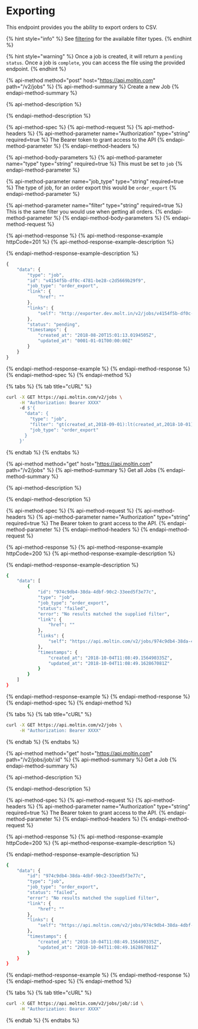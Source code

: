 # Exporting

This endpoint provides you the ability to export orders to CSV.

{% hint style="info" %}
See [filtering](https://docs.moltin.com/orders-and-customers/orders/filtering) for the available filter types.
{% endhint %}

{% hint style="warning" %}
Once a job is created, it will return a `pending` `status`. Once a job is `complete`, you can access the file using the provided endpoint.
{% endhint %}

{% api-method method="post" host="https://api.moltin.com" path="/v2/jobs" %}
{% api-method-summary %}
Create a new Job
{% endapi-method-summary %}

{% api-method-description %}

{% endapi-method-description %}

{% api-method-spec %}
{% api-method-request %}
{% api-method-headers %}
{% api-method-parameter name="Authorization" type="string" required=true %}
The Bearer token to grant access to the API
{% endapi-method-parameter %}
{% endapi-method-headers %}

{% api-method-body-parameters %}
{% api-method-parameter name="type" type="string" required=true %}
This must be set to `job`
{% endapi-method-parameter %}

{% api-method-parameter name="job\_type" type="string" required=true %}
The type of job, for an order export this would be `order_export`
{% endapi-method-parameter %}

{% api-method-parameter name="filter" type="string" required=true %}
This is the same filter you would use when getting all orders.
{% endapi-method-parameter %}
{% endapi-method-body-parameters %}
{% endapi-method-request %}

{% api-method-response %}
{% api-method-response-example httpCode=201 %}
{% api-method-response-example-description %}

{% endapi-method-response-example-description %}

```javascript
{
    "data": {
        "type": "job",
        "id": "v4154f5b-df0c-4781-be28-c2d5669b29f9",
        "job_type": "order_export",
        "link": {
            "href": ""
        },
        "links": {
            "self": "http://exporter.dev.molt.in/v2/jobs/v4154f5b-df0c-4781-be28-c2d5669b29f9"
        },
        "status": "pending",
        "timestamps": {
            "created_at": "2018-08-20T15:01:13.0194505Z",
            "updated_at": "0001-01-01T00:00:00Z"
        }
    }
}
```
{% endapi-method-response-example %}
{% endapi-method-response %}
{% endapi-method-spec %}
{% endapi-method %}

{% tabs %}
{% tab title="cURL" %}
```bash
curl -X GET https://api.moltin.com/v2/jobs \
     -H "Authorization: Bearer XXXX"
     -d $'{
       "data": {
         "type": "job",
         "filter": "gt(created_at,2018-09-01):lt(created_at,2018-10-01):eq(payment,refunded)",
         "job_type": "order_export"
       }
     }'
```
{% endtab %}
{% endtabs %}

{% api-method method="get" host="https://api.moltin.com" path="/v2/jobs" %}
{% api-method-summary %}
Get all Jobs
{% endapi-method-summary %}

{% api-method-description %}

{% endapi-method-description %}

{% api-method-spec %}
{% api-method-request %}
{% api-method-headers %}
{% api-method-parameter name="Authorization" type="string" required=true %}
The Bearer token to grant access to the API.
{% endapi-method-parameter %}
{% endapi-method-headers %}
{% endapi-method-request %}

{% api-method-response %}
{% api-method-response-example httpCode=200 %}
{% api-method-response-example-description %}

{% endapi-method-response-example-description %}

```bash
{
    "data": [
        {
            "id": "974c9db4-38da-4dbf-90c2-33eed5f3e77c",
            "type": "job",
            "job_type": "order_export",
            "status": "failed",
            "error": "No results matched the supplied filter",
            "link": {
                "href": ""
            },
            "links": {
                "self": "https://api.moltin.com/v2/jobs/974c9db4-38da-4dbf-90c2-33eed5f3e77c"
            },
            "timestamps": {
                "created_at": "2018-10-04T11:08:49.156490335Z",
                "updated_at": "2018-10-04T11:08:49.162867081Z"
            }
        }
    ]
}
```
{% endapi-method-response-example %}
{% endapi-method-response %}
{% endapi-method-spec %}
{% endapi-method %}

{% tabs %}
{% tab title="cURL" %}
```bash
curl -X GET https://api.moltin.com/v2/jobs \
     -H "Authorization: Bearer XXXX"
```
{% endtab %}
{% endtabs %}

{% api-method method="get" host="https://api.moltin.com" path="/v2/jobs/job/:id" %}
{% api-method-summary %}
Get a Job
{% endapi-method-summary %}

{% api-method-description %}

{% endapi-method-description %}

{% api-method-spec %}
{% api-method-request %}
{% api-method-headers %}
{% api-method-parameter name="Authorization" type="string" required=true %}
The Bearer token to grant access to the API.
{% endapi-method-parameter %}
{% endapi-method-headers %}
{% endapi-method-request %}

{% api-method-response %}
{% api-method-response-example httpCode=200 %}
{% api-method-response-example-description %}

{% endapi-method-response-example-description %}

```bash
{
    "data": {
        "id": "974c9db4-38da-4dbf-90c2-33eed5f3e77c",
        "type": "job",
        "job_type": "order_export",
        "status": "failed",
        "error": "No results matched the supplied filter",
        "link": {
            "href": ""
        },
        "links": {
            "self": "https://api.moltin.com/v2/jobs/974c9db4-38da-4dbf-90c2-33eed5f3e77c"
        },
        "timestamps": {
            "created_at": "2018-10-04T11:08:49.156490335Z",
            "updated_at": "2018-10-04T11:08:49.162867081Z"
        }
    }
}
```
{% endapi-method-response-example %}
{% endapi-method-response %}
{% endapi-method-spec %}
{% endapi-method %}

{% tabs %}
{% tab title="cURL" %}
```bash
curl -X GET https://api.moltin.com/v2/jobs/job/:id \
     -H "Authorization: Bearer XXXX"
```
{% endtab %}
{% endtabs %}

